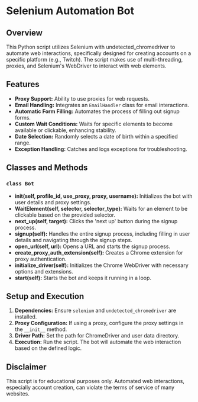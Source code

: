 
# Selenium Automation Bot

## Overview
This Python script utilizes Selenium with undetected_chromedriver to automate web interactions, specifically designed for creating accounts on a specific platform (e.g., Twitch). The script makes use of multi-threading, proxies, and Selenium's WebDriver to interact with web elements.

## Features
- **Proxy Support:** Ability to use proxies for web requests.
- **Email Handling:** Integrates an `EmailHandler` class for email interactions.
- **Automatic Form Filling:** Automates the process of filling out signup forms.
- **Custom Wait Conditions:** Waits for specific elements to become available or clickable, enhancing stability.
- **Date Selection:** Randomly selects a date of birth within a specified range.
- **Exception Handling:** Catches and logs exceptions for troubleshooting.

## Classes and Methods

### `class Bot`
- **__init__(self, profile_id, use_proxy, proxy, username):** Initializes the bot with user details and proxy settings.
- **WaitElement(self, selector, selector_type):** Waits for an element to be clickable based on the provided selector.
- **next_up(self, target):** Clicks the 'next up' button during the signup process.
- **signup(self):** Handles the entire signup process, including filling in user details and navigating through the signup steps.
- **open_url(self, url):** Opens a URL and starts the signup process.
- **create_proxy_auth_extension(self):** Creates a Chrome extension for proxy authentication.
- **initialize_driver(self):** Initializes the Chrome WebDriver with necessary options and extensions.
- **start(self):** Starts the bot and keeps it running in a loop.

## Setup and Execution
1. **Dependencies:** Ensure `selenium` and `undetected_chromedriver` are installed.
2. **Proxy Configuration:** If using a proxy, configure the proxy settings in the `__init__` method.
3. **Driver Path:** Set the path for ChromeDriver and user data directory.
4. **Execution:** Run the script. The bot will automate the web interaction based on the defined logic.

## Disclaimer
This script is for educational purposes only. Automated web interactions, especially account creation, can violate the terms of service of many websites.
